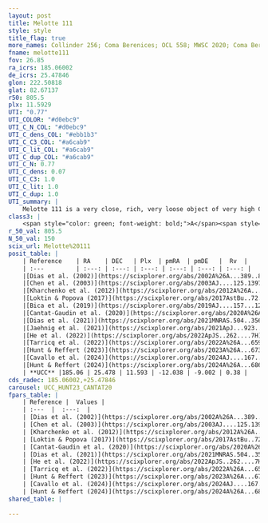 ```yaml
---
layout: post
title: Melotte 111
style: style
title_flag: true
more_names: Collinder 256; Coma Berenices; OCL 558; MWSC 2020; Coma Ber; Coma Star
fname: melotte111
fov: 26.85
ra_icrs: 185.06002
de_icrs: 25.47846
glon: 222.50818
glat: 82.67137
r50: 805.5
plx: 11.5929
UTI: "0.77"
UTI_COLOR: "#d0ebc9"
UTI_C_N_COL: "#d0ebc9"
UTI_C_dens_COL: "#ebb1b3"
UTI_C_C3_COL: "#a6cab9"
UTI_C_lit_COL: "#a6cab9"
UTI_C_dup_COL: "#a6cab9"
UTI_C_N: 0.77
UTI_C_dens: 0.07
UTI_C_C3: 1.0
UTI_C_lit: 1.0
UTI_C_dup: 1.0
UTI_summary: |
    Melotte 111 is a very close, rich, very loose object of very high C3 quality. It is very well-studied in the literature.
class3: |
    <span style="color: green; font-weight: bold;">A</span><span style="color: green; font-weight: bold;">A</span>
r_50_val: 805.5
N_50_val: 150
scix_url: Melotte%20111
posit_table: |
    | Reference    | RA    | DEC   | Plx  | pmRA  | pmDE   |  Rv  |
    | :---         | :---: | :---: | :---: | :---: | :---: | :---: |
    |[Dias et al. (2002)](https://scixplorer.org/abs/2002A%26A...389..871D) | 186.275 | 26.1 | -- | -6.78 | -3.41 | 0.01 |
    |[Chen et al. (2003)](https://scixplorer.org/abs/2003AJ....125.1397C) | 186.27 | 26.099 | -- | -11.38 | -9.05 | -0.1 |
    |[Kharchenko et al. (2012)](https://scixplorer.org/abs/2012A%26A...543A.156K) | 185.985 | 26.3 | -- | -11.72 | -8.76 | -- |
    |[Loktin & Popova (2017)](https://scixplorer.org/abs/2017AstBu..72..257L) | 186.27 | 26.1 | -- | -6.78 | -3.41 | -1.0 |
    |[Bica et al. (2019)](https://scixplorer.org/abs/2019AJ....157...12B) | 186.268 | 26.105 | -- | -- | -- | -- |
    |[Cantat-Gaudin et al. (2020)](https://scixplorer.org/abs/2020A%26A...640A...1C) | 186.014 | 25.652 | 11.595 | -12.03 | -8.973 | -- |
    |[Dias et al. (2021)](https://scixplorer.org/abs/2021MNRAS.504..356D) | 186.304 | 25.368 | 11.582 | -12.02 | -8.909 | 0.124 |
    |[Jaehnig et al. (2021)](https://scixplorer.org/abs/2021ApJ...923..129J) | 186.175 | 25.766 | 11.616 | -12.036 | -8.916 | -- |
    |[He et al. (2022)](https://scixplorer.org/abs/2022ApJS..262....7H) | 185.59 | 25.839 | 11.665 | -12.106 | -8.951 | -- |
    |[Tarricq et al. (2022)](https://scixplorer.org/abs/2022A%26A...659A..59T) | 186.181 | 26.154 | 11.652 | -11.996 | -8.763 | -- |
    |[Hunt & Reffert (2023)](https://scixplorer.org/abs/2023A%26A...673A.114H) | 186.017 | 26.423 | 11.709 | -12.155 | -8.855 | -0.173 |
    |[Cavallo et al. (2024)](https://scixplorer.org/abs/2024AJ....167...12C) | 186.718 | 25.899 | 11.698 | -- | -- | -- |
    |[Hunt & Reffert (2024)](https://scixplorer.org/abs/2024A%26A...686A..42H) | 186.017 | 26.423 | 11.709 | -12.155 | -8.855 | -0.173 |
    | **UCC** |185.06 | 25.478 | 11.593 | -12.038 | -9.002 | 0.38 | 
cds_radec: 185.06002,+25.47846
carousel: UCC_HUNT23_CANTAT20
fpars_table: |
    | Reference |  Values |
    | :---  |  :---:  |
    | [Dias et al. (2002)](https://scixplorer.org/abs/2002A%26A...389..871D) | `E(B-V)=0.013, Dist=96.0, Age=8.652, [Fe/H]=0.07` |
    | [Chen et al. (2003)](https://scixplorer.org/abs/2003AJ....125.1397C) | `E(B-V)=0.013, HDis=96, Age=0.44, [Fe/H]_1=-0.05` |
    | [Kharchenko et al. (2012)](https://scixplorer.org/abs/2012A%26A...543A.156K) | `e_bv=0.0, distance=87, log_age=8.84, metallicity=0.07` |
    | [Loktin & Popova (2017)](https://scixplorer.org/abs/2017AstBu..72..257L) | `E(B-V)=0.013, Dmod=4.881, logt=8.652` |
    | [Cantat-Gaudin et al. (2020)](https://scixplorer.org/abs/2020A%26A...640A...1C) | `AVNN=0, DMNN=4.67, AgeNN=8.81` |
    | [Dias et al. (2021)](https://scixplorer.org/abs/2021MNRAS.504..356D) | `Av=0.148, Dist=86, logage=8.792, [Fe/H]=-0.06` |
    | [He et al. (2022)](https://scixplorer.org/abs/2022ApJS..262....7H) | `A0=0.35, logAge=8.75` |
    | [Tarricq et al. (2022)](https://scixplorer.org/abs/2022A%26A...659A..59T) | `Dist=85, logAgeNN=8.81` |
    | [Hunt & Reffert (2023)](https://scixplorer.org/abs/2023A%26A...673A.114H) | `AV50=0.071, diffAV50=0.436, MOD50=4.708, logAge50=8.816` |
    | [Cavallo et al. (2024)](https://scixplorer.org/abs/2024AJ....167...12C) | `AV50=0.29, dMod50=4.71, logAge50=8.47, [Fe/H]50=0.2` |
    | [Hunt & Reffert (2024)](https://scixplorer.org/abs/2024A%26A...686A..42H) | `MassJ=48.8812` |
shared_table: |
    
---
```

